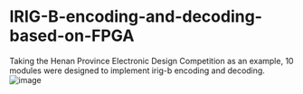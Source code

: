 # IRIG-B-encoding-and-decoding-based-on-FPGA
Taking the Henan Province Electronic Design Competition as an example, 10 modules were designed to implement irig-b encoding and decoding.
![image](https://github.com/user-attachments/assets/1c2a56e3-b316-4964-b92a-8f14b024899c)
